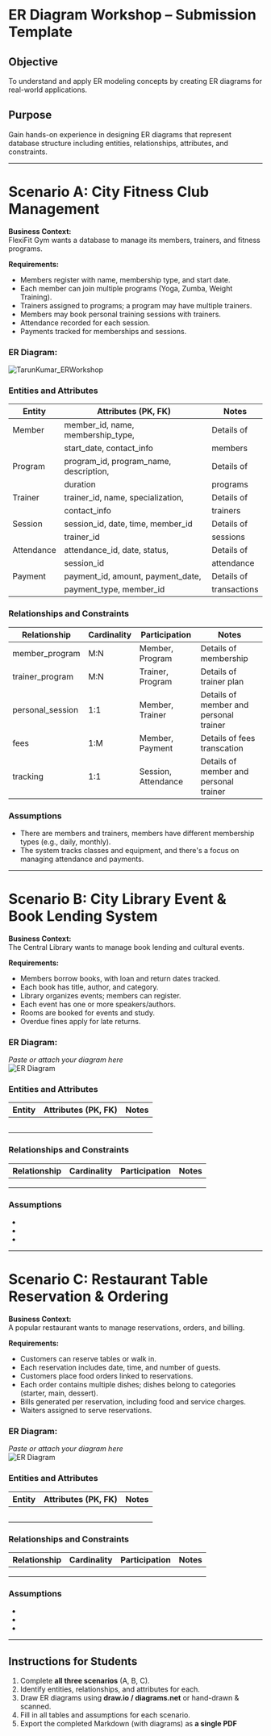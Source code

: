 # ER Diagram Workshop – Submission Template

## Objective
To understand and apply ER modeling concepts by creating ER diagrams for real-world applications.

## Purpose
Gain hands-on experience in designing ER diagrams that represent database structure including entities, relationships, attributes, and constraints.

---

# Scenario A: City Fitness Club Management

**Business Context:**  
FlexiFit Gym wants a database to manage its members, trainers, and fitness programs.

**Requirements:**  
- Members register with name, membership type, and start date.  
- Each member can join multiple programs (Yoga, Zumba, Weight Training).  
- Trainers assigned to programs; a program may have multiple trainers.  
- Members may book personal training sessions with trainers.  
- Attendance recorded for each session.  
- Payments tracked for memberships and sessions.

### ER Diagram:

![TarunKumar_ERWorkshop](https://github.com/user-attachments/assets/1a4b33b0-8f39-439b-808f-2b72245daf5c)


### Entities and Attributes

| Entity     |        Attributes (PK, FK)              | Notes             |
|------------|-----------------------------------------|-------------------|
| Member     | member_id, name, membership_type,       | Details of        |
|            | start_date, contact_info                | members           |
| Program    | program_id, program_name, description,  | Details of        |
|            | duration                                | programs          |
| Trainer    | trainer_id, name, specialization,       | Details of        |
|            | contact_info                            | trainers          |
| Session    | session_id, date, time, member_id       | Details of        |
|            | trainer_id                              | sessions          |
| Attendance | attendance_id, date, status,            | Details of        |
|            | session_id                              | attendance        |
| Payment    | payment_id, amount, payment_date,       | Details of        |
|            | payment_type, member_id                 | transactions      |

### Relationships and Constraints

|     Relationship    | Cardinality |    Participation     |                Notes                    |
|---------------------|-------------|----------------------|-----------------------------------------|
| member_program      | M:N         | Member, Program      | Details of membership                   |
| trainer_program     | M:N         | Trainer, Program     | Details of trainer plan                 | 
| personal_session    | 1:1         | Member, Trainer      | Details of member and personal trainer  |
| fees                | 1:M         | Member, Payment      | Details of fees transcation             |
| tracking            | 1:1         | Session, Attendance  | Details of member and personal trainer  |

### Assumptions
- There are members and trainers, members have different membership types (e.g., daily, monthly).
- The system tracks classes and equipment, and there's a focus on managing attendance and payments. 

---

# Scenario B: City Library Event & Book Lending System

**Business Context:**  
The Central Library wants to manage book lending and cultural events.

**Requirements:**  
- Members borrow books, with loan and return dates tracked.  
- Each book has title, author, and category.  
- Library organizes events; members can register.  
- Each event has one or more speakers/authors.  
- Rooms are booked for events and study.  
- Overdue fines apply for late returns.

### ER Diagram:
*Paste or attach your diagram here*  
![ER Diagram](er_diagram_library.png)

### Entities and Attributes

| Entity | Attributes (PK, FK) | Notes |
|--------|--------------------|-------|
|        |                    |       |
|        |                    |       |
|        |                    |       |
|        |                    |       |
|        |                    |       |

### Relationships and Constraints

| Relationship | Cardinality | Participation | Notes |
|--------------|------------|---------------|-------|
|              |            |               |       |
|              |            |               |       |
|              |            |               |       |

### Assumptions
- 
- 
- 

---

# Scenario C: Restaurant Table Reservation & Ordering

**Business Context:**  
A popular restaurant wants to manage reservations, orders, and billing.

**Requirements:**  
- Customers can reserve tables or walk in.  
- Each reservation includes date, time, and number of guests.  
- Customers place food orders linked to reservations.  
- Each order contains multiple dishes; dishes belong to categories (starter, main, dessert).  
- Bills generated per reservation, including food and service charges.  
- Waiters assigned to serve reservations.

### ER Diagram:
*Paste or attach your diagram here*  
![ER Diagram](er_diagram_restaurant.png)

### Entities and Attributes

| Entity | Attributes (PK, FK) | Notes |
|--------|--------------------|-------|
|        |                    |       |
|        |                    |       |
|        |                    |       |
|        |                    |       |
|        |                    |       |

### Relationships and Constraints

| Relationship | Cardinality | Participation | Notes |
|--------------|------------|---------------|-------|
|              |            |               |       |
|              |            |               |       |
|              |            |               |       |

### Assumptions
- 
- 
- 

---

## Instructions for Students

1. Complete **all three scenarios** (A, B, C).  
2. Identify entities, relationships, and attributes for each.  
3. Draw ER diagrams using **draw.io / diagrams.net** or hand-drawn & scanned.  
4. Fill in all tables and assumptions for each scenario.  
5. Export the completed Markdown (with diagrams) as **a single PDF**
